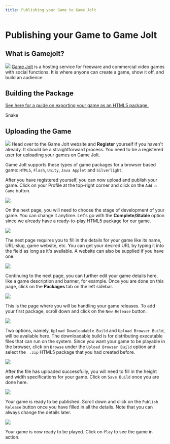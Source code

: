 ```yaml
---
title: Publishing your Game to Game Jolt
---
```

# Publishing your Game to Game Jolt

## What is Gamejolt?

![](/gdevelop5/gamejolt-bolt-light-3x.988c6e84.png) [Game Jolt](https://gamejolt.com/) is a hosting service for freeware and commercial video games with social functions. It is where anyone can create a game, show it off, and build an audience.

## Building the Package

[See here for a guide on exporting your game as an HTML5 package.](/gdevelop5/publishing/html5_game_in_a_local_folder)

Snake

## Uploading the Game

[![](/gdevelop5/publishing/gamejolt_logo.png)](https://gamejolt.com/join) Head over to the Game Jolt website and **Register** yourself if you haven't already. It should be a straightforward process. You need to be a registered user for uploading your games on Game Jolt.

Game Jolt supports these types of game packages for a browser based game: `HTML5`, `Flash`, `Unity`, `Java Applet` and `Silverlight`.

After you have registered yourself, you can now upload and publish your game. Click on your Profile at the top-right corner and click on the `Add a Game` button.

![](/gdevelop5/publishing/screenshot_20190610212011.png)

On the next page, you will need to choose the stage of development of your game. You can change it anytime. Let's go with the **Complete/Stable** option since we already have a ready-to-play HTML5 package for our game.

![](/gdevelop5/publishing/screenshot_20190610212045.png)

The next page requires you to fill in the details for your game like its name, URL-slug, game website, etc. You can get your desired URL by typing it into the field as long as it's available. A website can also be supplied if you have one.

![](/gdevelop5/publishing/screenshot_20190610212146.png)

Continuing to the next page, you can further edit your game details here, like a game description and banner, for example. Once you are done on this page, click on the **Packages** tab on the left sidebar.

![](/gdevelop5/publishing/screenshot_20190610212729.png)

This is the page where you will be handling your game releases. To add your first package, scroll down and click on the `New Release` button.

![](/gdevelop5/publishing/screenshot_20190610212747.png)

Two options, namely, `Upload Downloadable Build` and `Upload Browser Build`, will be available here. The downloadable build is for distributing executable files that can run on the system. Since you want your game to be playable in the browser, click on `Browse` under the `Upload Browser Build` option and select the ` .zip` HTML5 package that you had created before.

![](/gdevelop5/publishing/screenshot_20190610213123.png)

After the file has uploaded successfully, you will need to fill in the height and width specifications for your game. Click on `Save Build` once you are done here.

![](/gdevelop5/publishing/screenshot_20190610213202.png)

Your game is ready to be published. Scroll down and click on the `Publish Release` button once you have filled in all the details. Note that you can always change the details later.

![](/gdevelop5/publishing/screenshot_20190610213230.png)

Your game is now ready to be played. Click on `Play` to see the game in action.
